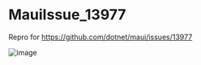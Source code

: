 # MauiIssue_13977
Repro for https://github.com/dotnet/maui/issues/13977

![image](https://user-images.githubusercontent.com/2952443/225818991-4fb70994-bcb7-4a85-93d3-ce2ce444a185.png)
